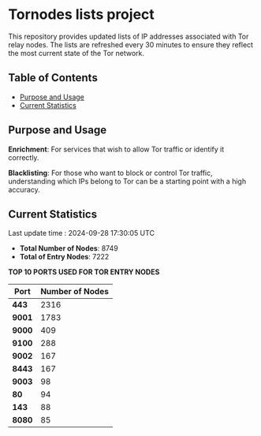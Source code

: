 # Tornodes lists project

This repository provides updated lists of IP addresses associated with Tor relay nodes. The lists are refreshed every 30 minutes to ensure they reflect the most current state of the Tor network.

## Table of Contents

- [Purpose and Usage](#purpose-and-usage)
- [Current Statistics](#current-statistics)


## Purpose and Usage

**Enrichment**: For services that wish to allow Tor traffic or identify it correctly.

**Blacklisting**: For those who want to block or control Tor traffic, understanding which IPs belong to Tor can be a starting point with a high accuracy.

## Current Statistics

Last update time : 2024-09-28 17:30:05 UTC

- **Total Number of Nodes**: 8749
- **Total of Entry Nodes**: 7222

**TOP 10 PORTS USED FOR TOR ENTRY NODES**

| **Port** | **Number of Nodes** |
|------|-----------------|
| **443**   | 2316  |
| **9001**   | 1783  |
| **9000**   | 409  |
| **9100**   | 288  |
| **9002**   | 167  |
| **8443**   | 167  |
| **9003**   | 98  |
| **80**   | 94  |
| **143**   | 88  |
| **8080**   | 85  |

